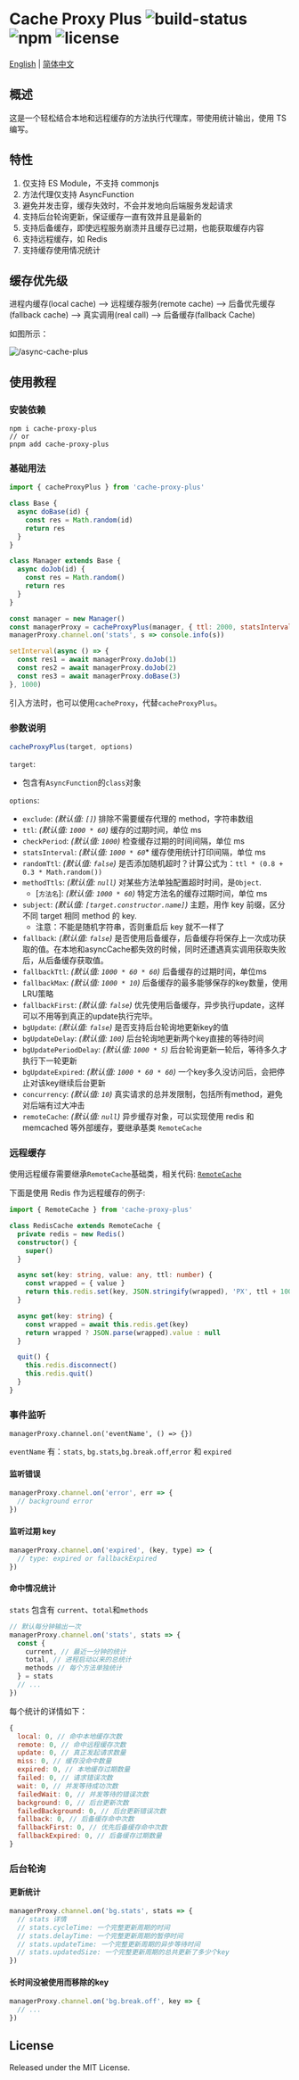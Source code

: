 # Cache Proxy Plus ![build-status](https://github.com/chakhsu/cache-proxy-plus/actions/workflows/ci.yml/badge.svg) ![npm](https://img.shields.io/npm/v/cache-proxy-plus) ![license](https://img.shields.io/npm/l/cache-proxy-plus)

[English](./README.md) | [简体中文](./README_CN.md)

## 概述

这是一个轻松结合本地和远程缓存的方法执行代理库，带使用统计输出，使用 TS 编写。

## 特性

1. 仅支持 ES Module，不支持 commonjs
2. 方法代理仅支持 AsyncFunction
3. 避免并发击穿，缓存失效时，不会并发地向后端服务发起请求
4. 支持后台轮询更新，保证缓存一直有效并且是最新的
5. 支持后备缓存，即使远程服务崩溃并且缓存已过期，也能获取缓存内容
6. 支持远程缓存，如 Redis
7. 支持缓存使用情况统计

## 缓存优先级

进程内缓存(local cache) --> 远程缓存服务(remote cache) --> 后备优先缓存(fallback cache) --> 真实调用(real call) --> 后备缓存(fallback Cache)

如图所示：

![/async-cache-plus](./doc/async-cache-plus.svg)

## 使用教程

### 安装依赖

```vim
npm i cache-proxy-plus
// or
pnpm add cache-proxy-plus
```

### 基础用法

```js
import { cacheProxyPlus } from 'cache-proxy-plus'

class Base {
  async doBase(id) {
    const res = Math.random(id)
    return res
  }
}

class Manager extends Base {
  async doJob(id) {
    const res = Math.random()
    return res
  }
}

const manager = new Manager()
const managerProxy = cacheProxyPlus(manager, { ttl: 2000, statsInterval: 1000 * 10 })
managerProxy.channel.on('stats', s => console.info(s))

setInterval(async () => {
  const res1 = await managerProxy.doJob(1)
  const res2 = await managerProxy.doJob(2)
  const res3 = await managerProxy.doBase(3)
}, 1000)
```

引入方法时，也可以使用`cacheProxy`，代替`cacheProxyPlus`。

### 参数说明

```js
cacheProxyPlus(target, options)
```

`target`:

- 包含有`AsyncFunction`的`class`对象

`options`:

- `exclude`: _(默认值: `[]`)_ 排除不需要缓存代理的 method，字符串数组
- `ttl`: _(默认值: `1000 * 60`)_ 缓存的过期时间，单位 ms
- `checkPeriod`: _(默认值: `1000`)_ 检查缓存过期的时间间隔，单位 ms
- `statsInterval`: _(默认值: `1000 * 60`_\* 缓存使用统计打印间隔，单位 ms
- `randomTtl`: _(默认值: `false`)_ 是否添加随机超时？计算公式为：`ttl * (0.8 + 0.3 * Math.random())`
- `methodTtls`: _(默认值: `null`)_ 对某些方法单独配置超时时间，是`Object`.
  - [`方法名`]: _(默认值: `1000 * 60`)_ 特定方法名的缓存过期时间，单位 ms
- `subject`: _(默认值: `[target.constructor.name]`)_ 主题，用作 key 前缀，区分不同 target 相同 method 的 key.
  - 注意：不能是随机字符串，否则重启后 key 就不一样了
- `fallback`: _(默认值: `false`)_ 是否使用后备缓存，后备缓存将保存上一次成功获取的值。在本地和asyncCache都失效的时候，同时还遭遇真实调用获取失败后，从后备缓存获取值。
- `fallbackTtl`: _(默认值: `1000 * 60 * 60`)_ 后备缓存的过期时间，单位ms
- `fallbackMax`: _(默认值: `1000 * 10`)_ 后备缓存的最多能够保存的key数量，使用LRU策略
- `fallbackFirst`: _(默认值: `false`)_ 优先使用后备缓存，异步执行update，这样可以不用等到真正的update执行完毕。
- `bgUpdate`: _(默认值: `false`)_ 是否支持后台轮询地更新key的值
- `bgUpdateDelay`: _(默认值: `100`)_ 后台轮询地更新两个key直接的等待时间
- `bgUpdatePeriodDelay`: _(默认值: `1000 * 5`)_ 后台轮询更新一轮后，等待多久才执行下一轮更新
- `bgUpdateExpired`: _(默认值: `1000 * 60 * 60`)_ 一个key多久没访问后，会把停止对该key继续后台更新
- `concurrency`: _(默认值: `10`)_ 真实请求的总并发限制，包括所有method，避免对后端有过大冲击
- `remoteCache`: _(默认值: `null`)_ 异步缓存对象，可以实现使用 redis 和 memcached 等外部缓存，要继承基类 `RemoteCache`

### 远程缓存

使用远程缓存需要继承`RemoteCache`基础类，相关代码: [`RemoteCache`](./src/RemoteCache.ts)

下面是使用 Redis 作为远程缓存的例子:

```ts
import { RemoteCache } from 'cache-proxy-plus'

class RedisCache extends RemoteCache {
  private redis = new Redis()
  constructor() {
    super()
  }

  async set(key: string, value: any, ttl: number) {
    const wrapped = { value }
    return this.redis.set(key, JSON.stringify(wrapped), 'PX', ttl + 100)
  }

  async get(key: string) {
    const wrapped = await this.redis.get(key)
    return wrapped ? JSON.parse(wrapped).value : null
  }

  quit() {
    this.redis.disconnect()
    this.redis.quit()
  }
}
```

### 事件监听

```
managerProxy.channel.on('eventName', () => {})
```

`eventName` 有：`stats`, `bg.stats`,`bg.break.off`,`error` 和 `expired`

#### 监听错误

```js
managerProxy.channel.on('error', err => {
  // background error
})
```

#### 监听过期 key

```js
managerProxy.channel.on('expired', (key, type) => {
  // type: expired or fallbackExpired
})
```

#### 命中情况统计

`stats` 包含有 `current`、`total`和`methods`

```js
// 默认每分钟输出一次
managerProxy.channel.on('stats', stats => {
  const {
    current, // 最近一分钟的统计
    total, // 进程启动以来的总统计
    methods // 每个方法单独统计
  } = stats
  // ...
})
```

每个统计的详情如下：

```js
{
  local: 0, // 命中本地缓存次数
  remote: 0, // 命中远程缓存次数
  update: 0, // 真正发起请求数量
  miss: 0, // 缓存没命中数量
  expired: 0, // 本地缓存过期数量
  failed: 0, // 请求错误次数
  wait: 0, // 并发等待成功次数
  failedWait: 0, // 并发等待的错误次数
  background: 0, // 后台更新次数
  failedBackground: 0, // 后台更新错误次数
  fallback: 0, // 后备缓存命中次数
  fallbackFirst: 0, // 优先后备缓存命中次数
  fallbackExpired: 0, // 后备缓存过期数量
}
```

### 后台轮询

#### 更新统计

```js
managerProxy.channel.on('bg.stats', stats => {
  // stats 详情
  // stats.cycleTime: 一个完整更新周期的时间
  // stats.delayTime: 一个完整更新周期的暂停时间
  // stats.updateTime: 一个完整更新周期的异步等待时间
  // stats.updatedSize: 一个完整更新周期的总共更新了多少个key
})
```

#### 长时间没被使用而移除的key

```js
managerProxy.channel.on('bg.break.off', key => {
  // ...
})
```

## License

Released under the MIT License.
